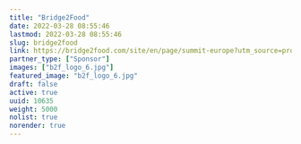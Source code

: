 ```yaml
---
title: "Bridge2Food"
date: 2022-03-28 08:55:46
lastmod: 2022-03-28 08:55:46
slug: bridge2food
link: https://bridge2food.com/site/en/page/summit-europe?utm_source=proteinreport
partner_type: ["Sponsor"]
images: ["b2f_logo_6.jpg"]
featured_image: "b2f_logo_6.jpg"
draft: false
active: true
uuid: 10635
weight: 5000
nolist: true
norender: true
---
```

